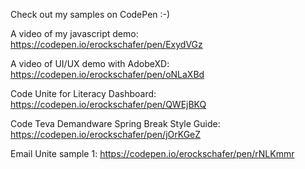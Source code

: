 Check out my samples on CodePen  :-)

A video of my javascript demo:
https://codepen.io/erockschafer/pen/ExydVGz

A video of UI/UX demo with AdobeXD:
https://codepen.io/erockschafer/pen/oNLaXBd

Code Unite for Literacy Dashboard:
https://codepen.io/erockschafer/pen/QWEjBKQ

Code Teva Demandware Spring Break Style Guide:
https://codepen.io/erockschafer/pen/jOrKGeZ

Email Unite sample 1:
https://codepen.io/erockschafer/pen/rNLKmmr
